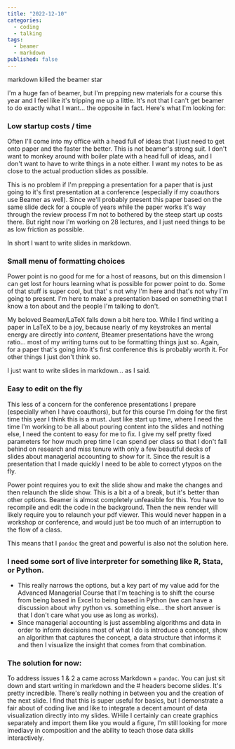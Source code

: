 ```yaml
---
title: "2022-12-10"
categories:
  - coding 
  - talking 
tags:
  - beamer
  - markdown 
published: false
---
```


markdown killed the beamer star

I'm a huge fan of beamer, but I'm prepping new materials for a course this year and I feel like it's tripping me up a little. It's not that I can't get beamer to do exactly what I want... the opposite in fact. Here's what I'm looking for:

### Low startup costs / time

Often I'll come into my office with a head full of ideas that I just need to get onto paper and the faster the better. This is not beamer's strong suit. I don't want to monkey around with boiler plate with a head full of ideas, and I don't want to have to write things in a note either. I want my notes to be as close to the actual production slides as possible.

This is no problem if I'm prepping a presentation for a paper that is just going to it's first presentation at a conference (especially if my coauthors use Beamer as well). Since we'll probably present this paper based on the same slide deck for a couple of years while the paper works it's way through the review process I'm not to bothered by the steep start up costs there. But right now I'm working on 28 lectures, and I just need things to be as low friction as possible.

In short I want to write slides in markdown.

### Small menu of formatting choices 

Power point is no good for me for a host of reasons, but on this dimension I can get lost for hours learning what is possible for power point to do. Some of that stuff is super cool, but that' s not why I'm here and that's not why I'm going to present. I'm here to make a presentation based on something that I know a ton about and the people I'm talking to don't. 

My beloved Beamer/LaTeX falls down a bit here too. While I find writing a paper in LaTeX to be a joy, because nearly of my keystrokes an mental energy are directly into _content_, Bteamer presentations have the wrong ratio... most of my writing turns out to be formatting things just so. Again, for a paper that's going into it's first conference this is probably worth it. For other things I just don't think so. 

I just want to write slides in markdown... as I said.

### Easy to edit on the fly

This less of a concern for the conference presentations I prepare (especially when I have coauthors), but for this course I'm doing for the first time this year I think this is a must. Just like start up time, where I need the time I'm working to be all about pouring content into the  slides and nothing else, I need the content to easy for me to fix. I give my self pretty fixed parameters for how much prep time I can spend per class so that I don't fall behind on research and miss tenure with only a few beautiful decks of slides about managerial accounting to show for it. Since the result is a presentation that I made quickly I need to be able to correct ytypos on the fly.

Power point requires you to exit the slide show and make the changes and then relaunch the slide show. This is a bit a of a break, but it's better than other options.
Beamer is almost completely unfeasible for this. You have to recompile and edit the code in the background. Then the new render will likely require you to relaunch your pdf viewer. This would never happen in a workshop or conference, and would just be too much of an interruption to the flow of a class. 

This means that I `pandoc` the great and powerful is also not the solution here.

###  I need some sort of live interpreter for something like R, Stata, or Python.
- This really narrows the options, but a key part of my value add for the Advanced Managerial Course that I'm teaching is to shift the course from being based in Excel to being based in Python (we can have a discussion about why python vs. something else... the short answer is that I don't care what you use as long as works).
- Since managerial accounting is just assembling algorithms and data in order to inform decisions most of what I do is introduce a concept, show an algorithm that captures the concept, a data structure that informs it and then I visualize the insight that comes from that combination. 

### The solution for now:

To address issues 1 & 2 a came across Markdown + `pandoc`. You can just sit down and start writing in markdown and the # headers become slides. It's pretty incredible. There's really nothing in between you and the creation of the next slide. I find that this is super useful for basics, but I demonstrate a fair about of coding live and like to integrate a decent amount of data visualization directly into my slides. WHile I certainly can create graphics separately and import them like you would a figure, I'm still looking for more imediavy in composition and the ability to teach those data skills interactively.



